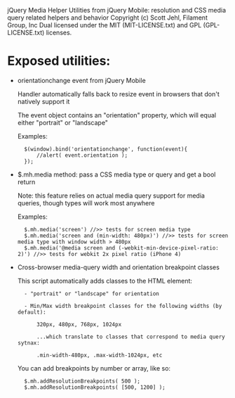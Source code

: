 jQuery Media Helper Utilities from jQuery Mobile: resolution and CSS media query related helpers and behavior
Copyright (c) Scott Jehl, Filament Group, Inc
Dual licensed under the MIT (MIT-LICENSE.txt) and GPL (GPL-LICENSE.txt) licenses.


Exposed utilities:
=====
- orientationchange event from jQuery Mobile

	Handler automatically falls back to resize event in browsers that don't natively support it
	
	The event object contains an "orientation" property, which will equal either "portrait" or "landscape"
	
	Examples:
	
		$(window).bind('orientationchange', function(event){
			//alert( event.orientation );
		});
			
			
- $.mh.media method: pass a CSS media type or query and get a bool return

	Note: this feature relies on actual media query support for media queries, though types will work most anywhere
	
	Examples:
	
		$.mh.media('screen') //>> tests for screen media type
		$.mh.media('screen and (min-width: 480px)') //>> tests for screen media type with window width > 480px
		$.mh.media('@media screen and (-webkit-min-device-pixel-ratio: 2)') //>> tests for webkit 2x pixel ratio (iPhone 4)
		
			
- Cross-browser media-query width and orientation breakpoint classes

	This script automatically adds classes to the HTML element:
	
		- "portrait" or "landscape" for orientation
		
		- Min/Max width breakpoint classes for the following widths (by default):
		
			320px, 480px, 768px, 1024px
			
			...which translate to classes that correspond to media query sytnax:
			
			.min-width-480px, .max-width-1024px, etc
			
	You can add breakpoints by number or array, like so:
	
		$.mh.addResolutionBreakpoints( 500 );
		$.mh.addResolutionBreakpoints( [500, 1200] );	